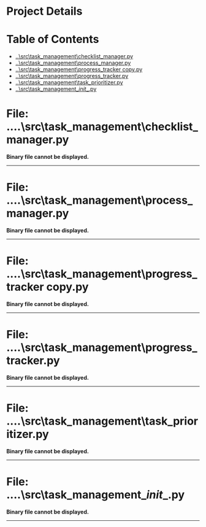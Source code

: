 # Project Details

# Table of Contents
- [..\src\task_management\checklist_manager.py](#-src-task_management-checklist_managerpy)
- [..\src\task_management\process_manager.py](#-src-task_management-process_managerpy)
- [..\src\task_management\progress_tracker copy.py](#-src-task_management-progress_tracker-copypy)
- [..\src\task_management\progress_tracker.py](#-src-task_management-progress_trackerpy)
- [..\src\task_management\task_prioritizer.py](#-src-task_management-task_prioritizerpy)
- [..\src\task_management\__init__.py](#-src-task_management-__init__py)


# File: ..\..\src\task_management\checklist_manager.py

**Binary file cannot be displayed.**

---

# File: ..\..\src\task_management\process_manager.py

**Binary file cannot be displayed.**

---

# File: ..\..\src\task_management\progress_tracker copy.py

**Binary file cannot be displayed.**

---

# File: ..\..\src\task_management\progress_tracker.py

**Binary file cannot be displayed.**

---

# File: ..\..\src\task_management\task_prioritizer.py

**Binary file cannot be displayed.**

---

# File: ..\..\src\task_management\__init__.py

**Binary file cannot be displayed.**

---

